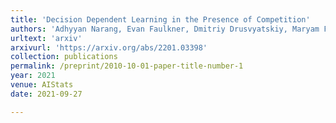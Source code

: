```yaml
---
title: 'Decision Dependent Learning in the Presence of Competition'
authors: 'Adhyyan Narang, Evan Faulkner, Dmitriy Drusvyatskiy, Maryam Fazel, Lillian J Ratliff'
urltext: 'arxiv'
arxivurl: 'https://arxiv.org/abs/2201.03398'
collection: publications
permalink: /preprint/2010-10-01-paper-title-number-1
year: 2021
venue: AIStats
date: 2021-09-27

---
```


